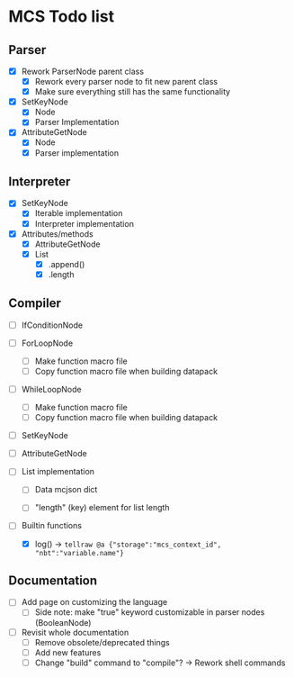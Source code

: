 # MCS Todo list

## Parser
  - [x] Rework ParserNode parent class
    - [x] Rework every parser node to fit new parent class
    - [x] Make sure everything still has the same functionality

  - [x] SetKeyNode
    - [x] Node
    - [x] Parser Implementation
  - [x] AttributeGetNode
    - [x] Node
    - [x] Parser implementation

## Interpreter
  - [x] SetKeyNode
    - [x] Iterable implementation
    - [x] Interpreter implementation

  - [x] Attributes/methods
    - [x] AttributeGetNode
    - [x] List
      - [x] .append()
      - [x] .length

## Compiler
  - [ ] IfConditionNode
  - [ ] ForLoopNode
    - [ ] Make function macro file
    - [ ] Copy function macro file when building datapack
  - [ ] WhileLoopNode
    - [ ] Make function macro file
    - [ ] Copy function macro file when building datapack
  - [ ] SetKeyNode
  - [ ] AttributeGetNode


  - [ ] List implementation
    - [ ] Data mcjson dict
    - [ ] "length" (key) element for list length


  - [ ] Builtin functions
    - [x] log() -> ``tellraw @a {"storage":"mcs_context_id", "nbt":"variable.name"}``

## Documentation
  - [ ] Add page on customizing the language
    - [ ] Side note: make "true" keyword customizable in parser nodes (BooleanNode)
  - [ ] Revisit whole documentation
    - [ ] Remove obsolete/deprecated things
    - [ ] Add new features
    - [ ] Change "build" command to "compile"? -> Rework shell commands
